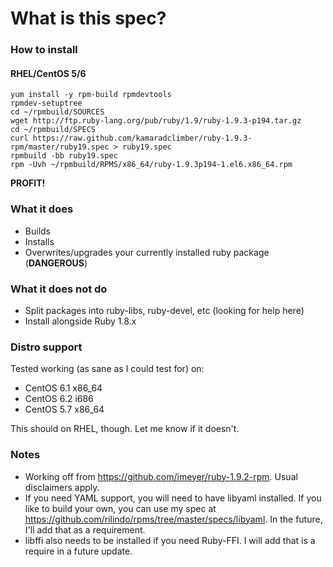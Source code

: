 # What is this spec?

### How to install

#### RHEL/CentOS 5/6

    yum install -y rpm-build rpmdevtools
    rpmdev-setuptree
    cd ~/rpmbuild/SOURCES
    wget http://ftp.ruby-lang.org/pub/ruby/1.9/ruby-1.9.3-p194.tar.gz
    cd ~/rpmbuild/SPECS
    curl https://raw.github.com/kamaradclimber/ruby-1.9.3-rpm/master/ruby19.spec > ruby19.spec
    rpmbuild -bb ruby19.spec
    rpm -Uvh ~/rpmbuild/RPMS/x86_64/ruby-1.9.3p194-1.el6.x86_64.rpm

**PROFIT!**

### What it does

+ Builds
+ Installs
+ Overwrites/upgrades your currently installed ruby package (**DANGEROUS**)

### What it does **not** do

+ Split packages into ruby-libs, ruby-devel, etc (looking for help here)
+ Install alongside Ruby 1.8.x

### Distro support

Tested working (as sane as I could test for) on:

* CentOS 6.1 x86_64
* CentOS 6.2 i686
* CentOS 5.7 x86_64

This should on RHEL, though. Let me know if it doesn't.

### Notes
- Working off from https://github.com/imeyer/ruby-1.9.2-rpm. Usual disclaimers apply.
- If you need YAML support, you will need to have libyaml installed. If you like to 
  build your own, you can use my spec at https://github.com/rilindo/rpms/tree/master/specs/libyaml.
  In the future, I'll add that as a requirement.
- libffi also needs to be installed if you need Ruby-FFI. I will add that is a require in a future update.
